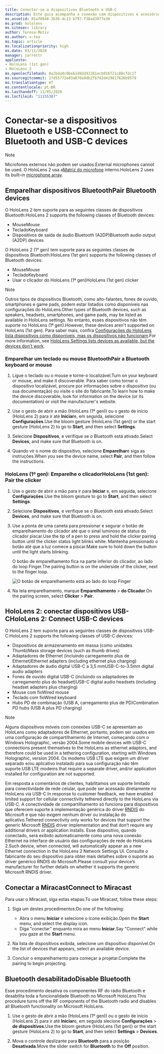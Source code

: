 ```yaml
---
title: Conectar-se a dispositivos Bluetooth e USB-C
description: Este guia acompanha a conexão com dispositivos e acessórios Bluetooth e USB-C.
ms.assetid: 01af0848-3b36-4c13-b797-f38ad3977e30
ms.prod: hololens
ms.sitesec: library
author: Teresa-Motiv
ms.author: v-tea
ms.topic: article
ms.localizationpriority: high
ms.date: 03/11/2020
manager: jarrettr
appliesto:
- HoloLens (1st gen)
- HoloLens 2
ms.openlocfilehash: 0a2bda0c0beb1d8dd42281ecb016f21c08cfdc1f
ms.sourcegitcommit: 17d55772e03a870a9db2fb792d429817626b9579
ms.translationtype: HT
ms.contentlocale: pt-BR
ms.lasthandoff: 11/05/2020
ms.locfileid: "11155387"
---
```

# <span data-ttu-id="952a0-103">Conectar-se a dispositivos Bluetooth e USB-C</span><span class="sxs-lookup"><span data-stu-id="952a0-103">Connect to Bluetooth and USB-C devices</span></span>

> [!NOTE]
> <span data-ttu-id="952a0-104">Microfones externos não podem ser usados.</span><span class="sxs-lookup"><span data-stu-id="952a0-104">External microphones cannot be used.</span></span> <span data-ttu-id="952a0-105">O HoloLens 2 usa a[Matriz do microfone](hololens2-hardware.md#audio-and-speech) interno.</span><span class="sxs-lookup"><span data-stu-id="952a0-105">HoloLens 2 uses its built-in [microphone array](hololens2-hardware.md#audio-and-speech).</span></span>

## <span data-ttu-id="952a0-106">Emparelhar dispositivos Bluetooth</span><span class="sxs-lookup"><span data-stu-id="952a0-106">Pair Bluetooth devices</span></span>

<span data-ttu-id="952a0-107">O HoloLens 2 tem suporte para as seguintes classes de dispositivos Bluetooth:</span><span class="sxs-lookup"><span data-stu-id="952a0-107">HoloLens 2 supports the following classes of Bluetooth devices:</span></span>

- <span data-ttu-id="952a0-108">Mouse</span><span class="sxs-lookup"><span data-stu-id="952a0-108">Mouse</span></span>
- <span data-ttu-id="952a0-109">Teclado</span><span class="sxs-lookup"><span data-stu-id="952a0-109">Keyboard</span></span>
- <span data-ttu-id="952a0-110">Dispositivos de saída de áudio Bluetooth (A2DP)</span><span class="sxs-lookup"><span data-stu-id="952a0-110">Bluetooth audio output (A2DP) devices</span></span>

<span data-ttu-id="952a0-111">O HoloLens 2 (1° gen) tem suporte para as seguintes classes de dispositivos Bluetooth:</span><span class="sxs-lookup"><span data-stu-id="952a0-111">HoloLens (1st gen) supports the following classes of Bluetooth devices:</span></span>

- <span data-ttu-id="952a0-112">Mouse</span><span class="sxs-lookup"><span data-stu-id="952a0-112">Mouse</span></span>
- <span data-ttu-id="952a0-113">Teclado</span><span class="sxs-lookup"><span data-stu-id="952a0-113">Keyboard</span></span>
- <span data-ttu-id="952a0-114">Usar o clicador do HoloLens (1ª gen)</span><span class="sxs-lookup"><span data-stu-id="952a0-114">HoloLens (1st gen) clicker</span></span>

> [!NOTE]
> <span data-ttu-id="952a0-115">Outros tipos de dispositivos Bluetooth, como alto-falantes, fones de ouvido, smartphones e game pads, podem estar listados como disponíveis nas configurações do HoloLens.</span><span class="sxs-lookup"><span data-stu-id="952a0-115">Other types of Bluetooth devices, such as speakers, headsets, smartphones, and game pads, may be listed as available in HoloLens settings.</span></span> <span data-ttu-id="952a0-116">No entanto, esses dispositivos não têm suporte no HoloLens (1ª gen).</span><span class="sxs-lookup"><span data-stu-id="952a0-116">However, these devices aren't supported on HoloLens (1st gen).</span></span> <span data-ttu-id="952a0-117">Para saber mais, confira [Configurações do HoloLens lista dispositivos como disponíveis, mas os dispositivos não funcionam](hololens-FAQ.md#hololens-settings-lists-devices-as-available-but-the-devices-dont-work).</span><span class="sxs-lookup"><span data-stu-id="952a0-117">For more information, see [HoloLens Settings lists devices as available, but the devices don't work](hololens-FAQ.md#hololens-settings-lists-devices-as-available-but-the-devices-dont-work).</span></span>

### <span data-ttu-id="952a0-118">Emparelhar um teclado ou mouse Bluetooth</span><span class="sxs-lookup"><span data-stu-id="952a0-118">Pair a Bluetooth keyboard or mouse</span></span>

1. <span data-ttu-id="952a0-119">Ligue o teclado ou o mouse e torne-o localizável.</span><span class="sxs-lookup"><span data-stu-id="952a0-119">Turn on your keyboard or mouse, and make it discoverable.</span></span> <span data-ttu-id="952a0-120">Para saber como tornar o dispositivo localizável, procure por informações sobre o dispositivo (ou sua documentação) ou visite o site do fabricante.</span><span class="sxs-lookup"><span data-stu-id="952a0-120">To learn how to make the device discoverable, look for information on the device (or its documentation) or visit the manufacturer's website.</span></span>

1. <span data-ttu-id="952a0-121">Use o gesto de abrir a mão (HoloLens (1º gen)) ou o gesto de início (HoloLens 2) para ir até **Iniciar**e, em seguida, selecione **Configurações**.</span><span class="sxs-lookup"><span data-stu-id="952a0-121">Use the bloom gesture (HoloLens (1st gen)) or the start gesture (HoloLens 2) to go to **Start**, and then select **Settings**.</span></span>

1. <span data-ttu-id="952a0-122">Selecione **Dispositivos**, e verifique se o Bluetooth está ativado.</span><span class="sxs-lookup"><span data-stu-id="952a0-122">Select **Devices**, and make sure that Bluetooth is on.</span></span>  

1. <span data-ttu-id="952a0-123">Quando vir o nome do dispositivo, selecione **Emparelhar**e siga as instruções.</span><span class="sxs-lookup"><span data-stu-id="952a0-123">When you see the device name, select **Pair**, and then follow the instructions.</span></span>

### <span data-ttu-id="952a0-124">HoloLens (1º gen): Emparelhe o clicador</span><span class="sxs-lookup"><span data-stu-id="952a0-124">HoloLens (1st gen): Pair the clicker</span></span>

1. <span data-ttu-id="952a0-125">Use o gesto de abrir a mão para ir para **Iniciar** e, em seguida, selecione **Configurações**.</span><span class="sxs-lookup"><span data-stu-id="952a0-125">Use the bloom gesture to go to **Start**, and then select **Settings**.</span></span>

1. <span data-ttu-id="952a0-126">Selecione **Dispositivos**, e verifique se o Bluetooth está ativado.</span><span class="sxs-lookup"><span data-stu-id="952a0-126">Select **Devices**, and make sure that Bluetooth is on.</span></span>

1. <span data-ttu-id="952a0-127">Use a ponta de uma caneta para pressionar e segurar o botão de emparelhamento do clicador até que o sinal luminoso de status do clicador piscar.</span><span class="sxs-lookup"><span data-stu-id="952a0-127">Use the tip of a pen to press and hold the clicker pairing button until the clicker status light blinks white.</span></span> <span data-ttu-id="952a0-128">Mantenha pressionado o botão até que a luz comece a piscar.</span><span class="sxs-lookup"><span data-stu-id="952a0-128">Make sure to hold down the button until the light starts blinking.</span></span>  

   <span data-ttu-id="952a0-129">O botão de emparelhamento fica na parte inferior do clicador, ao lado do loop Finger.</span><span class="sxs-lookup"><span data-stu-id="952a0-129">The pairing button is on the underside of the clicker, next to the finger loop.</span></span>
   
   ![O botão de emparelhamento está ao lado do loop Finger](images/use-hololens-clicker-1.png)
   
1. <span data-ttu-id="952a0-131">Na tela emparelhamento, marque **Emparelhamento** > **do Clicador**.</span><span class="sxs-lookup"><span data-stu-id="952a0-131">On the pairing screen, select **Clicker** > **Pair**.</span></span>

## <span data-ttu-id="952a0-132">HoloLens 2: conectar dispositivos USB-C</span><span class="sxs-lookup"><span data-stu-id="952a0-132">HoloLens 2: Connect USB-C devices</span></span>

<span data-ttu-id="952a0-133">O HoloLens 2 tem suporte para as seguintes classes de dispositivos USB-C:</span><span class="sxs-lookup"><span data-stu-id="952a0-133">HoloLens 2 supports the following classes of USB-C devices:</span></span>

- <span data-ttu-id="952a0-134">Dispositivos de armazenamento em massa (como unidades Thumb)</span><span class="sxs-lookup"><span data-stu-id="952a0-134">Mass storage devices (such as thumb drives)</span></span>
- <span data-ttu-id="952a0-135">Adaptadores de Ethernet (incluindo carregamento plus de Ethernet)</span><span class="sxs-lookup"><span data-stu-id="952a0-135">Ethernet adapters (including ethernet plus charging)</span></span>
- <span data-ttu-id="952a0-136">Adaptadores de áudio digital USB-C a 3,5 mm</span><span class="sxs-lookup"><span data-stu-id="952a0-136">USB-C-to-3.5mm digital audio adapters</span></span>
- <span data-ttu-id="952a0-137">Fones de ouvido digital USB-C (incluindo os adaptadores de carregamento plus do headset)</span><span class="sxs-lookup"><span data-stu-id="952a0-137">USB-C digital audio headsets (including headset adapters plus charging)</span></span>
- <span data-ttu-id="952a0-138">Mouse com fio</span><span class="sxs-lookup"><span data-stu-id="952a0-138">Wired mouse</span></span>
- <span data-ttu-id="952a0-139">Teclado com fio</span><span class="sxs-lookup"><span data-stu-id="952a0-139">Wired keyboard</span></span>
- <span data-ttu-id="952a0-140">Hubs PD de combinação (USB A, carregamento plus de PD)</span><span class="sxs-lookup"><span data-stu-id="952a0-140">Combination PD hubs (USB A plus PD charging)</span></span>

> [!NOTE]
> <span data-ttu-id="952a0-141">Alguns dispositivos móveis com conexões USB-C se apresentam ao HoloLens como adaptadores de Ethernet, portanto, podem ser usados em uma configuração de compartilhamento de Internet, começando com o Windows Holographic, versão 2004.</span><span class="sxs-lookup"><span data-stu-id="952a0-141">Some mobile devices with USB-C connections present themselves to the HoloLens as ethernet adaptors, and therefore could be used in a tethering configuration, starting with Windows Holographic, version 2004.</span></span> <span data-ttu-id="952a0-142">Os modems USB LTE que exigem um driver separado e/ou aplicativo instalado para sua configuração não têm suporte.</span><span class="sxs-lookup"><span data-stu-id="952a0-142">USB LTE modems that require a separate driver, and/or application installed for configuration are not supported.</span></span>

<span data-ttu-id="952a0-143">Em resposta a comentários de clientes, habilitamos um suporte limitado para conectividade de rede celular, que pode ser acessado diretamente no HoloLens via USB-C.</span><span class="sxs-lookup"><span data-stu-id="952a0-143">In response to customer feedback, we have enabled limited support for cellular connectivity tethered directly to the HoloLens via USB-C.</span></span>  <span data-ttu-id="952a0-144">A conectividade de compartilhamento só funciona para dispositivos que oferecem suporte à implementação genérica do driver [RNDIS](https://docs.microsoft.com/windows-hardware/drivers/network/overview-of-remote-ndis--rndis-) do Microsoft e que não exigem nenhum driver ou instalação do aplicativo.</span><span class="sxs-lookup"><span data-stu-id="952a0-144">Tethered connectivity only works for devices that support the generic Microsoft [RNDIS](https://docs.microsoft.com/windows-hardware/drivers/network/overview-of-remote-ndis--rndis-) driver implementation and that don’t require any additional drivers or application installs.</span></span>  <span data-ttu-id="952a0-145">Esse dispositivo, quando conectado, será exibido automaticamente como uma nova conexão Ethernet na interface de usuário das configurações de rede do HoloLens 2.</span><span class="sxs-lookup"><span data-stu-id="952a0-145">Such device, when connected, will automatically appear as a new Ethernet connection in the HoloLens 2 Network Settings UI.</span></span> <span data-ttu-id="952a0-146">Consulte o fabricante do seu dispositivo para obter mais detalhes sobre o suporte ao driver genérico RNDIS do Microsoft.</span><span class="sxs-lookup"><span data-stu-id="952a0-146">Please consult your device’s manufacturer for further details on whether it supports the generic Microsoft RNDIS driver.</span></span>

## <span data-ttu-id="952a0-147">Conectar a Miracast</span><span class="sxs-lookup"><span data-stu-id="952a0-147">Connect to Miracast</span></span>

<span data-ttu-id="952a0-148">Para usar o Miracast, siga estas etapas:</span><span class="sxs-lookup"><span data-stu-id="952a0-148">To use Miracast, follow these steps:</span></span>

1. <span data-ttu-id="952a0-149">Siga um destes procedimentos:</span><span class="sxs-lookup"><span data-stu-id="952a0-149">Do one of the following:</span></span>  

   - <span data-ttu-id="952a0-150">Abra o menu **Iniciar** e selecione o ícone exibição.</span><span class="sxs-lookup"><span data-stu-id="952a0-150">Open the **Start** menu, and select the display icon.</span></span>
   - <span data-ttu-id="952a0-151">Diga "conectar" enquanto mira ao menu **Iniciar**.</span><span class="sxs-lookup"><span data-stu-id="952a0-151">Say "Connect" while you gaze at the **Start** menu.</span></span>  

1. <span data-ttu-id="952a0-152">Na lista de dispositivos exibida, selecione um dispositivo disponível.</span><span class="sxs-lookup"><span data-stu-id="952a0-152">On the list of devices that appears, select an available device.</span></span>

1. <span data-ttu-id="952a0-153">Concluir o emparelhamento para começar a projetar.</span><span class="sxs-lookup"><span data-stu-id="952a0-153">Complete the pairing to begin projecting.</span></span>

## <span data-ttu-id="952a0-154">Bluetooth desabilitado</span><span class="sxs-lookup"><span data-stu-id="952a0-154">Disable Bluetooth</span></span>

<span data-ttu-id="952a0-155">Esse procedimento desativa os componentes RF do rádio Bluetooth e desabilita toda a funcionalidade Bluetooth no Microsoft HoloLens.</span><span class="sxs-lookup"><span data-stu-id="952a0-155">This procedure turns off the RF components of the Bluetooth radio and disables all Bluetooth functionality on Microsoft HoloLens.</span></span>

1. <span data-ttu-id="952a0-156">Use o gesto de abrir a mão (HoloLens (1º gen)) ou o gesto de início (HoloLens 2) para ir até **Iniciar**e, em seguida slecione **Configurações** > **de dispositivos**.</span><span class="sxs-lookup"><span data-stu-id="952a0-156">Use the bloom gesture (HoloLens (1st gen)) or the start gesture (HoloLens 2) to go to **Start**, and then select **Settings** > **Devices**.</span></span>

1. <span data-ttu-id="952a0-157">Mova o controle deslizante para **Bluetooth** para a posição **Desativada**.</span><span class="sxs-lookup"><span data-stu-id="952a0-157">Move the slider switch for **Bluetooth** to the **Off** position.</span></span>
